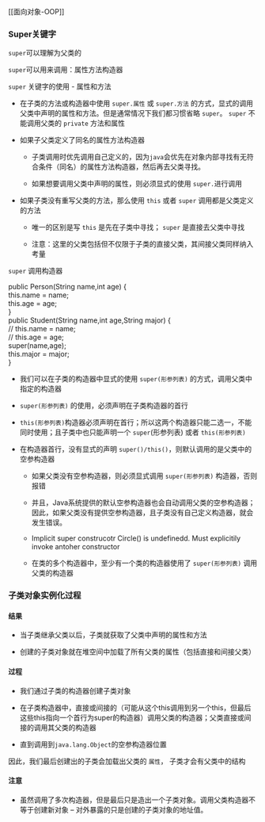 [[面向对象-OOP]]
### Super关键字

`super`可以理解为父类的

`super`可以用来调用：属性方法构造器

`super` 关键字的使用 - 属性和方法

-   在子类的方法或构造器中使用 `super.属性` 或 `super.方法` 的方式，显式的调用父类中声明的属性和方法。但是通常情况下我们都习惯省略 `super`。 `super` 不能调用父类的 `private` 方法和属性
    
-   如果子父类定义了同名的属性方法构造器
    
    -   子类调用时优先调用自己定义的，因为`java`会优先在对象内部寻找有无符合条件（同名）的属性方法构造器，然后再去父类寻找。
        
    -   如果想要调用父类中声明的属性，则必须显式的使用 `super.`进行调用
        
-   如果子类没有重写父类的方法，那么使用 `this` 或者 `super` 调用都是父类定义的方法
    
    -   唯一的区别是写 `this` 是先在子类中寻找； `super` 是直接去父类中寻找
        
    -   注意：这里的父类包括但不仅限于子类的直接父类，其间接父类同样纳入考量
        

`super` 调用构造器

 public Person(String name,int age) {  
 this.name = name;  
 this.age = age;  
 }  
 public Student(String name,int age,String major) {  
// this.name = name;  
// this.age = age;  
 super(name,age);  
 this.major = major;  
 }

-   我们可以在子类的构造器中显式的使用 `super(形参列表)` 的方式，调用父类中指定的构造器
    
-   `super(形参列表)` 的使用，必须声明在子类构造器的首行
    
-   `this(形参列表)`构造器必须声明在首行；所以这两个构造器只能二选一，不能同时使用；且子类中也只能声明一个 `super`(形参列表) 或者 `this(形参列表)`
    
-   在构造器首行，没有显式的声明 `super()/this()`，则默认调用的是父类中的空参构造器
    
    -   如果父类没有空参构造器，则必须显式调用 `super(形参列表)` 构造器，否则报错
        
    -   并且，Java系统提供的默认空参构造器也会自动调用父类的空参构造器；因此，如果父类没有提供空参构造器，且子类没有自己定义构造器，就会发生错误。
        
    -   Implicit super construcotr Circle() is undefinedd. Must explicitily invoke antoher constructor 
        
    -   在类的多个构造器中，至少有一个类的构造器使用了 `super(形参列表)` 调用父类的构造器
        

### 子类对象实例化过程

#### 结果

-   当子类继承父类以后，子类就获取了父类中声明的属性和方法
    
-   创建的子类对象就在堆空间中加载了所有父类的属性（包括直接和间接父类）
    

#### 过程

-   我们通过子类的构造器创建子类对象
    
-   在子类构造器中，直接或间接的（可能从这个this调用到另一个this，但最后这些this指向一个首行为super的构造器）调用父类的构造器；父类直接或间接的调用其父类的构造器
    
-   直到调用到`java.lang.Object`的空参构造器位置
    

因此，我们最后创建出的子类会加载出父类的 `属性`， 子类才会有父类中的结构

#### 注意

-   虽然调用了多次构造器，但是最后只是造出一个子类对象。调用父类构造器不等于创建新对象 – 对外暴露的只是创建的子类对象的地址值。